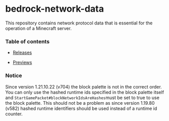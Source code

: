 # bedrock-network-data

This repository contains network protocol data that is essential for the operation of a Minecraft server.

### Table of contents

* [Releases](release/release-versions.md)

* [Previews](preview/preview-versions.md)

### Notice

Since version 1.21.10.22 (v704) the block palette is not in the correct
order. You can only use the hashed runtime ids specified in the block palette itself
and ``StartGamePacket#blockNetworkIdsAreHashes``must be set to true to use the block palette. This should not
be a problem as since version 1.19.80 (v582) hashed runtime identifiers should be used instead of a runtime id counter.